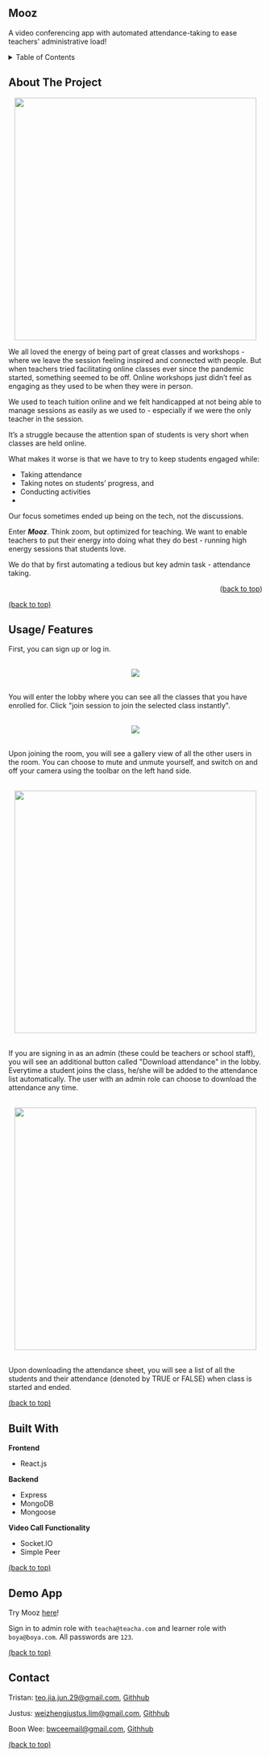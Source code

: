 ## Mooz

A video conferencing app with automated attendance-taking to ease teachers' administrative load!

<details>
  <summary> Table of Contents </summary>
  
- [About The Project](#about-the-project) 
- [Usage/ Features](#usage-features)
- [Built With](#built-with)
- [Demo App](#demo-app)
- [Contact](#contact)
  
</details>

## About The Project

<div align="center">
  <img src="https://user-images.githubusercontent.com/90031266/163418556-ebb32c65-cb2c-4930-8d6e-e8f301415cb8.png" width="480px" />
</div>

We all loved the energy of being part of great classes and workshops - where we leave the session feeling inspired and connected with people. But when teachers tried facilitating online classes ever since the pandemic started, something seemed to be off. Online workshops just didn’t feel as engaging as they used to be when they were in person. 

We used to teach tuition online and we felt handicapped at not being able to manage sessions as easily as we used to - especially if we were the only teacher in the session. 

It’s a struggle because the attention span of students is very short when classes are held online. 

What makes it worse is that we have to try to keep students engaged while:
 - Taking attendance
 - Taking notes on students’ progress, and
 - Conducting activities
 - 
Our focus sometimes ended up being on the tech, not the discussions. 

Enter _**Mooz**_. Think zoom, but optimized for teaching. We want to enable teachers to put their energy into doing what they do best - running high energy sessions that students love. 

We do that by first automating a tedious but key admin task - attendance taking.

<p align="right">(<a href="#top">back to top</a>)</p>

[(back to top)](#mooz)
## Usage/ Features

First, you can sign up or log in.

<br/>

<div align="center">
  <img src="https://user-images.githubusercontent.com/90031266/163424237-a6587544-f8b0-42a7-8a08-ed9adf4b3b17.gif" />
</div>

<br/>

You will enter the lobby where you can see all the classes that you have enrolled for. Click "join session to join the selected class instantly".

<br/>

<div align="center">
  <img src="https://user-images.githubusercontent.com/90031266/163424187-8c1c4e15-0320-4a09-ac90-a972df9845be.gif" />
</div>

<br/>

Upon joining the room, you will see a gallery view of all the other users in the room. You can choose to mute and unmute yourself, and switch on and off your camera using the toolbar on the left hand side.

<br/>

<div align="center">
  <img src="https://user-images.githubusercontent.com/90031266/163424819-502f2604-9fe7-466e-ae79-def3277d33c3.png" width="480px" />
</div>

<br/>

If you are signing in as an admin (these could be teachers or school staff), you will see an additional button called "Download attendance" in the lobby. Everytime a student joins the class, he/she will be added to the attendance list automatically. The user with an admin role can choose to download the attendance any time. 

<br/>

<div align="center">
  <img src="https://user-images.githubusercontent.com/90031266/163425014-24147b3a-1e68-4cd8-bdbe-5fb41e9b4f67.png" width="480px" />
</div>

<br/>

Upon downloading the attendance sheet, you will see a list of all the students and their attendance (denoted by TRUE or FALSE) when class is started and ended.

[(back to top)](#mooz)
## Built With
**Frontend**
- React.js

**Backend**
- Express
- MongoDB
- Mongoose

**Video Call Functionality**
- Socket.IO
- Simple Peer

[(back to top)](#mooz)
## Demo App
Try Mooz [here](https://mooz-sg.herokuapp.com/)!

Sign in to admin role with `teacha@teacha.com` and learner role with `boya@boya.com`. All passwords are `123`.

[(back to top)](#mooz)
## Contact
Tristan: teo.jia.jun.29@gmail.com, [Githhub](https://github.com/jjiajun)

Justus: weizhengjustus.lim@gmail.com, [Githhub](https://github.com/wzjustuslim)

Boon Wee: bwceemail@gmail.com, [Githhub](https://github.com/bwcee)

[(back to top)](#mooz)

